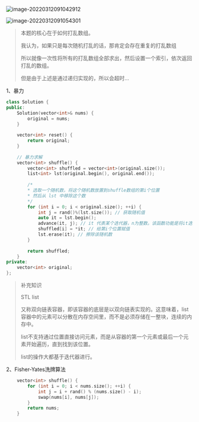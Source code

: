 ![image-20220312091042912](C:\Users\lenovo\AppData\Roaming\Typora\typora-user-images\image-20220312091042912.png)

![image-20220312091054301](C:\Users\lenovo\AppData\Roaming\Typora\typora-user-images\image-20220312091054301.png)



> 本题的核心在于如何打乱数组。
>
> 我认为，如果只是每次随机打乱的话，那肯定会存在重复的打乱数组
>
> 所以就像一次性将所有的打乱数组全部求出，然后设置一个索引，依次返回打乱的数组。
>
> 但是由于上述是通过递归实现的，所以会超时...



1、暴力

```cpp
class Solution {
public:
    Solution(vector<int>& nums) {
        original = nums;
    }
    
    vector<int> reset() {
        return original;
    }
    
    // 暴力求解
    vector<int> shuffle() {
        vector<int> shuffled = vector<int>(original.size());
        list<int> lst(original.begin(), original.end());
      	
        /*
        * 选取一个随机数，将这个随机数放置到shuffle数组的第i个位置
        * 然后从 lst 中移除这个数
        */
        for (int i = 0; i < original.size(); ++i) {
            int j = rand()%(lst.size()); // 获取随机值
            auto it = lst.begin();
            advance(it, j); // it 代表某个迭代器，n为整数。该函数功能是将it迭代器前进(n > 0)或者后退(n < 0)n个位置
            shuffled[i] = *it; // 给第i个位置赋值
            lst.erase(it); // 擦除该随机数
        }
        
        return shuffled;
    }
private:
    vector<int> original;
};
```

> 补充知识
>
> STL list
>
> 又称双向链表容器，即该容器的底层是以双向链表实现的。这意味着，list容器中的元素可以分散在内存空间里，而不是必须存储在一整块，连续的内存中。
>
> list不支持通过位置直接访问元素，而是从容器的第一个元素或最后一个元素开始遍历，直到找到该位置。
>
> list的操作大都基于迭代器进行。



2、Fisher-Yates洗牌算法



```cpp
	vector<int> shuffle() {
        for (int i = 0; i < nums.size(); ++i) {
            int j = i + rand() % (nums.size() - i);
            swap(nums[i], nums[j]);
        }
        return nums;
    }
```

